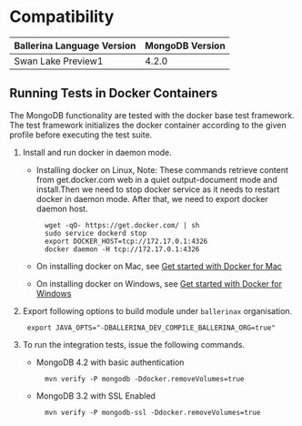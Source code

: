 # Compatibility

| Ballerina Language Version  | MongoDB Version |
| ----------------------------| -------------------------------|
|  Swan Lake Preview1         |   4.2.0

## Running Tests in Docker Containers

The MongoDB functionality are tested with the docker base test framework. The test framework initializes the docker container according to the given profile before executing the test suite.

1. Install and run docker in daemon mode.

    * Installing docker on Linux,
      Note:
      These commands retrieve content from get.docker.com web in a quiet output-document mode and install.Then we need to stop docker service as it needs to restart docker in daemon mode. After that, we need to export docker daemon host.

            wget -qO- https://get.docker.com/ | sh
            sudo service dockerd stop
            export DOCKER_HOST=tcp://172.17.0.1:4326
            docker daemon -H tcp://172.17.0.1:4326

    * On installing docker on Mac, see [Get started with Docker for Mac](https://docs.docker.com/docker-for-mac/)

    * On installing docker on Windows, see [Get started with Docker for Windows](https://docs.docker.com/docker-for-windows/)

2. Export following options to build module under `ballerinax` organisation.

        export JAVA_OPTS="-DBALLERINA_DEV_COMPILE_BALLERINA_ORG=true"

3. To run the integration tests, issue the following commands.

    * MongoDB 4.2 with basic authentication

            mvn verify -P mongodb -Ddocker.removeVolumes=true

    * MongoDB 3.2 with SSL Enabled
    
            mvn verify -P mongodb-ssl -Ddocker.removeVolumes=true
